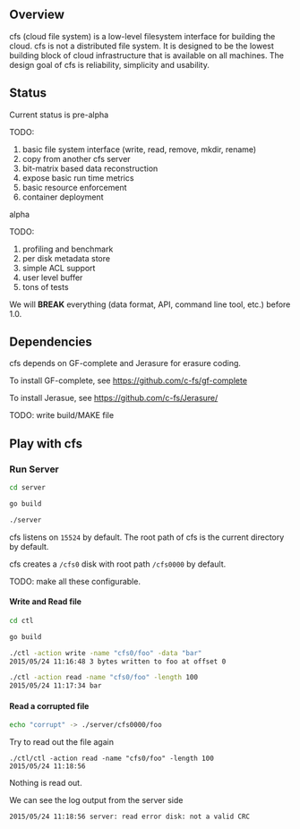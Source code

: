 ## Overview
cfs (cloud file system) is a low-level filesystem interface for building the cloud. cfs is not a distributed file system. It is designed to be the lowest building block of cloud infrastructure that is available on all machines. The design goal of cfs is reliability, simplicity and usability.

## Status

Current status is pre-alpha

TODO:

1. basic file system interface (write, read, remove, mkdir, rename)
2. copy from another cfs server
3. bit-matrix based data reconstruction
4. expose basic run time metrics
5. basic resource enforcement 
6. container deployment

alpha

TODO:

1. profiling and benchmark
2. per disk metadata store
3. simple ACL support
4. user level buffer
5. tons of tests

We will **BREAK** everything (data format, API, command line tool, etc.) before 1.0.

## Dependencies

cfs depends on GF-complete and Jerasure for erasure coding.

To install GF-complete, see https://github.com/c-fs/gf-complete

To install Jerasue, see https://github.com/c-fs/Jerasure/

TODO: write build/MAKE file

## Play with cfs

### Run Server

``` bash
cd server

go build

./server

```

cfs listens on `15524` by default. The root path of cfs is the current directory by default.

cfs creates a `/cfs0` disk with root path `/cfs0000` by default. 

TODO: make all these configurable.

#### Write and Read file

``` bash
cd ctl

go build

./ctl -action write -name "cfs0/foo" -data "bar"
2015/05/24 11:16:48 3 bytes written to foo at offset 0

./ctl -action read -name "cfs0/foo" -length 100
2015/05/24 11:17:34 bar
```

#### Read a corrupted file

``` bash
echo "corrupt" -> ./server/cfs0000/foo
```

Try to read out the file again
``` 
./ctl/ctl -action read -name "cfs0/foo" -length 100
2015/05/24 11:18:56 
```

Nothing is read out.

We can see the log output from the server side

```
2015/05/24 11:18:56 server: read error disk: not a valid CRC
```
